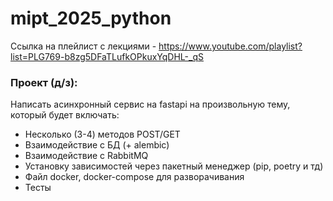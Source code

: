 # mipt_2025_python

Ссылка на плейлист с лекциями - https://www.youtube.com/playlist?list=PLG769-b8zg5DFaTLufkOPkuxYqDHL-_qS

### Проект (д/з):

Написать асинхронный сервис на fastapi на произвольную тему, который будет включать:
- Несколько (3-4) методов POST/GET
- Взаимодействие с БД (+ alembic)
- Взаимодействие с RabbitMQ
- Установку зависимостей через пакетный менеджер (pip, poetry и тд)
- Файл docker, docker-compose для разворачивания
- Тесты
